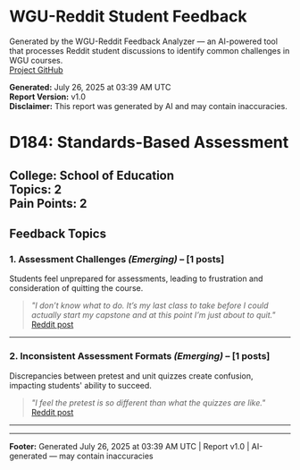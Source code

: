 # WGU-Reddit Student Feedback

Generated by the WGU-Reddit Feedback Analyzer — an AI-powered tool that processes Reddit student discussions to identify common challenges in WGU courses.  
[Project GitHub](https://wgudataninja.github.io/wgu-reddit-monitoring-pipeline/)

**Generated:** July 26, 2025 at 03:39 AM UTC  
**Report Version:** v1.0  
**Disclaimer:** This report was generated by AI and may contain inaccuracies.  
# D184: Standards-Based Assessment
**College:** School of Education  
**Topics:** 2  
**Pain Points:** 2  
---
## Feedback Topics
### 1. Assessment Challenges _(Emerging)_ – [1 posts]
Students feel unprepared for assessments, leading to frustration and consideration of quitting the course.  
> _"I don’t know what to do. It’s my last class to take before I could actually start my capstone and at this point I’m just about to quit."_  
> [Reddit post](https://reddit.com/comments/1l1wc13)  
---
### 2. Inconsistent Assessment Formats _(Emerging)_ – [1 posts]
Discrepancies between pretest and unit quizzes create confusion, impacting students' ability to succeed.  
> _"I feel the pretest is so different than what the quizzes are like."_  
> [Reddit post](https://reddit.com/comments/1loh1q9)  
---
---
**Footer:** Generated July 26, 2025 at 03:39 AM UTC | Report v1.0 | AI-generated — may contain inaccuracies  